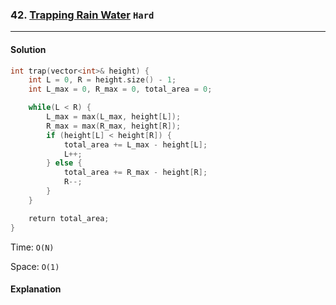 ### 42. [Trapping Rain Water](https://leetcode.com/problems/trapping-rain-water/) `Hard`

---

#### Solution

```cpp
int trap(vector<int>& height) {
    int L = 0, R = height.size() - 1;
    int L_max = 0, R_max = 0, total_area = 0;

    while(L < R) {
        L_max = max(L_max, height[L]);
        R_max = max(R_max, height[R]);
        if (height[L] < height[R]) {
            total_area += L_max - height[L];
            L++;
        } else {
            total_area += R_max - height[R];
            R--;
        }
    }

    return total_area;
}
```

Time: `O(N)`

Space: `O(1)`

#### Explanation
